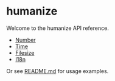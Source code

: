 # humanize

Welcome to the humanize API reference.

* [Number](number)
* [Time](time)
* [Filesize](filesize)
* [I18n](i18n)

Or see [README.md](https://github.com/jmoiron/humanize/blob/master/README.md)
for usage examples.
